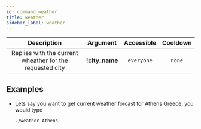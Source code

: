 ```yaml
---
id: command_weather
title: weather
sidebar_label: weather
---
```


|                       Description                        |    Argument     | Accessible | Cooldown |
| :------------------------------------------------------: | :-------------: | :--------: | :------: |
| Replies with the current wheather for the requested city | __!city\_name__ | `everyone` |  `none`  |

## Examples

* Lets say you want to get current weather forcast for Athens Greece, you would type
    ```bash
    ./weather Athens
    ```